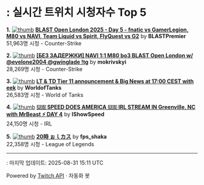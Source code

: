 # : 실시간 트위치 시청자수 Top 5

**1.** [![thumb](https://static-cdn.jtvnw.net/previews-ttv/live_user_blastpremier-320x180.jpg)](https://twitch.tv/BLASTPremier)
**[BLAST Open London 2025 - Day 5 - fnatic vs GamerLegion, M80 vs NAVI, Team Liquid vs Spirit, FlyQuest vs G2](https://twitch.tv/BLASTPremier)** by **BLASTPremier**<br>51,963명 시청  - Counter-Strike

**2.** [![thumb](https://static-cdn.jtvnw.net/previews-ttv/live_user_mokrivskyi-320x180.jpg)](https://twitch.tv/mokrivskyi)
**[[БЕЗ ЗАДЕРЖКИ] NAVI 1:1 M80 bo3 BLAST Open London w/ @evelone2004 @gwinglade !tg](https://twitch.tv/mokrivskyi)** by **mokrivskyi**<br>28,269명 시청  - Counter-Strike

**3.** [![thumb](https://static-cdn.jtvnw.net/previews-ttv/live_user_worldoftanks-320x180.jpg)](https://twitch.tv/WorldofTanks)
**[LT & TD Tier 11 announcement & Big News at 17:00 CEST with eek](https://twitch.tv/WorldofTanks)** by **WorldofTanks**<br>26,583명 시청  - World of Tanks

**4.** [![thumb](https://static-cdn.jtvnw.net/previews-ttv/live_user_ishowspeed-320x180.jpg)](https://twitch.tv/IShowSpeed)
**[🇺🇸 SPEED DOES AMERICA 🇺🇸 IRL STREAM IN Greenville, NC with MrBeast ⚡️ DAY 4](https://twitch.tv/IShowSpeed)** by **IShowSpeed**<br>24,150명 시청  - IRL

**5.** [![thumb](https://static-cdn.jtvnw.net/previews-ttv/live_user_fps_shaka-320x180.jpg)](https://twitch.tv/fps_shaka)
**[20時 ぉｌカス](https://twitch.tv/fps_shaka)** by **fps_shaka**<br>22,358명 시청  - League of Legends


---
: 마지막 업데이트: 2025-08-31 15:11 UTC

Powered by [Twitch API](https://dev.twitch.tv/docs/api/reference) · 자동화 봇